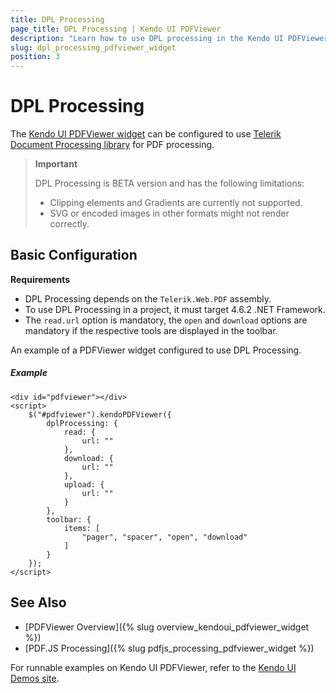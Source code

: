 ```yaml
---
title: DPL Processing
page_title: DPL Processing | Kendo UI PDFViewer
description: "Learn how to use DPL processing in the Kendo UI PDFViewer widget"
slug: dpl_processing_pdfviewer_widget
position: 3
---
```


# DPL Processing

The [Kendo UI PDFViewer widget](https://demos.telerik.com/kendo-ui/pdfviewer/index) can be configured to use [Telerik Document Processing library](https://docs.telerik.com/devtools/document-processing/introduction) for PDF processing.

> **Important**
>
> DPL Processing is BETA version and has the following limitations:
> * Clipping elements and Gradients are currently not supported.
> * SVG or encoded images in other formats might not render correctly.

## Basic Configuration

**Requirements**

* DPL Processing depends on the `Telerik.Web.PDF` assembly.
* To use DPL Processing in a project, it must target 4.6.2 .NET Framework. 
* The `read.url` option is mandatory, the `open` and `download` options are mandatory if the respective tools are displayed in the toolbar.

An example of a PDFViewer widget configured to use DPL Processing.

##### Example

    <div id="pdfviewer"></div>
    <script>
        $("#pdfviewer").kendoPDFViewer({
            dplProcessing: {
                read: {
                    url: ""
                },
                download: {
                    url: ""
                },
                upload: {
                    url: ""
                }
            },
            toolbar: {
                items: [
                    "pager", "spacer", "open", "download"
                ]
            }
        });
    </script>


## See Also

* [PDFViewer Overview]({% slug overview_kendoui_pdfviewer_widget %})
* [PDF.JS Processing]({% slug pdfjs_processing_pdfviewer_widget %})

For runnable examples on Kendo UI PDFViewer, refer to the [Kendo UI Demos site](http://demos.telerik.com/kendo-ui/pdfviewer/index).

